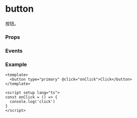 # button

按钮。

### Props

<Props :data="props" />

### Events

<Events :data="events" />

### Example

```vue
<template>
  <button type="primary" @click="onClick">Click</button>
</template>

<script setup lang="ts">
const onClick = () => {
  console.log('click')
}
</script>
```

<script setup>
const props = [
    {
        name: "type", 
        type:`'primary' | 'default' | 'success' | 'warning' | 'danger'`,
        default: "default",
        required: false, 
        desc:"类型"
    },
    {
        name: "size", 
        type:`'large' | 'normal' | 'small' | 'mini'`,
        default: "normal",
        required: false, 
        desc:"尺寸"
    },
    {
        name: "color", 
        type:"string",
        default: "",
        required: false, 
        desc:"按钮颜色"
    },
    {
        name: "plain", 
        type:"boolean",
        default: "false",
        required: false, 
        desc:"是否为朴素按钮"
    },
    {
        name: "disabled", 
        type:"boolean",
        default: "false",
        required: false, 
        desc:"是否禁用按钮"
    },
    {
        name: "loading", 
        type:"boolean",
        default: "false",
        required: false, 
        desc:"是否显示为加载状态"
    },
     {
        name: "hover-class", 
        type:"string",
        default: "ll-button--hover",
        required: false, 
        desc:`指定按下去的样式类。当 hover-class="none" 时，没有点击态效果`
    },
    {
        name: "hover-stop-propagation", 
        type:"boolean",
        default: "false",
        required: false, 
        desc:"指定是否阻止本节点的祖先节点出现点击态"
    },
    {
        name: "hover-start-time", 
        type:"number",
        default: "20",
        required: false, 
        desc:"按住后多久出现点击态，单位毫秒"
    },
    {
        name: "hover-stay-time", 
        type:"number",
        default: "70",
        required: false, 
        desc:"手指松开后点击态保留时间，单位毫秒"
    },
    {
        name: "from-type", 
        type:"string",
        default: "",
        required: false, 
        desc: "用于 form 组件，点击分别会触发 form 组件的 submit/reset 事件",
        values: [
            { value: "submit", desc: "提交表单" },
            { value: "reset", desc: "重置表单" },
        ]
    },
    {
        name: "open-type", 
        type:"string",
        default: "",
        required: false, 
        desc: "开放能力",
        values: [
            { value: "share", desc: "触发用户转发" },
            { value: "getUserInfo", desc: "获取用户信息，可以从 @getuserinfo 回调中获取到用户信息 " },
            { value: "openSetting", desc: "打开授权设置页" }
        ]
    },
]

const events = [
    {
        name: "click", 
        desc:"点击按钮，且按钮状态不为加载或禁用时触发", 
        event:""
    },
    {
        name: "getuserinfo", 
        desc: `用户点击该按钮时，会返回获取到的用户信息，回调的 detail 数据与 <a target='_black' href='/api/open/user/getUserInfo.html' >ek.getUserInfo</a> 返回的一致，open-type="getUserInfo"时有效`, 
        event:""
    },
]
</script>
